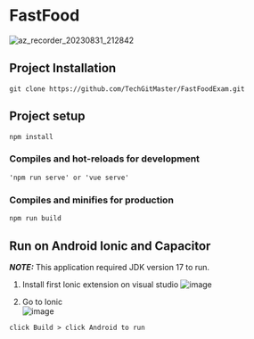 # FastFood
![az_recorder_20230831_212842](https://github.com/TechGitMaster/FastFoodExam/assets/52535645/07796587-6894-408b-a43a-0bcad6ddefd9)

## Project Installation
```
git clone https://github.com/TechGitMaster/FastFoodExam.git
```

## Project setup
```
npm install
```

### Compiles and hot-reloads for development
```
'npm run serve' or 'vue serve'
```

### Compiles and minifies for production
```
npm run build
```

## Run on Android Ionic and Capacitor
**_NOTE:_**  This application required JDK version 17 to run.

1. Install first Ionic extension on visual studio
![image](https://github.com/TechGitMaster/FastFoodExam/assets/52535645/2837453b-1034-4467-be47-76071f0b1aba)

2. Go to Ionic <br />
![image](https://github.com/TechGitMaster/FastFoodExam/assets/52535645/60fbaa8f-a9a4-48d2-805f-b1a60470a330)
```
click Build > click Android to run
```



